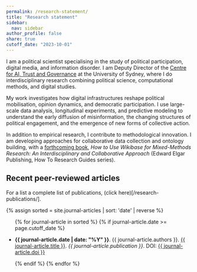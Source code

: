 ```yaml
---
permalink: /research-statement/
title: "Research statement"
sidebar:
  nav: sidebar
author_profile: false
share: true
cutoff_date: "2023-10-01"
---
```


I am a political scientist specialising in the study of political participation, digital media, and information disorder. I am Deputy Director of the [Centre for AI, Trust and Governance](https://www.sydney.edu.au/arts/our-research/centres-institutes-and-groups/centre-for-ai-trust-and-governance.html) at the University of Sydney, where I do interdisciplinary research combining political science, computational methods, and digital studies.

My work investigates how digital infrastructures reshape political mobilisation, opinion dynamics, and democratic participation. I use large-scale data analysis, longitudinal experiments, and predictive modeling to understand the early diffusion of misinformation, the changing structures of political engagement, and the emergence of new forms of collective action. 

In addition to empirical research, I contribute to methodological innovation. I am developing approaches for collaborative data collection and ontology building, with a [forthcoming book](https://francescobailo.net/EUWDFHWX/), *How to Use Wikibase for Mixed-Methods Research: An Interdisciplinary and Collaborative Approach* (Edward Elgar Publishing, How To Research Guides series).

## Recent peer-reviewed articles

For a list a complete list of publications, (click here)[/research-publications/].

{% assign sorted = site.journal-articles | sort: 'date' | reverse %}

<ul>
{% for journal-article in sorted %}
  {% if journal-article.date >= page.cutoff_date %}
    <li>
      <p><b>{{ journal-article.date | date: "%Y" }}</b>. {{ journal-article.authors }}. 
      <a href="{{ journal-article.url }}">{{ journal-article.title }}</a>. 
      <i>{{ journal-article.publication }}</i>. 
      DOI: <a href="{{ journal-article.publication-url }}">{{ journal-article.doi }}</a></p>
    </li>
  {% endif %}
{% endfor %}
</ul>




